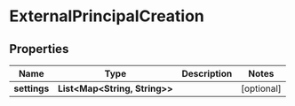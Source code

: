 

# ExternalPrincipalCreation


## Properties

| Name | Type | Description | Notes |
|------------ | ------------- | ------------- | -------------|
|**settings** | **List&lt;Map&lt;String, String&gt;&gt;** |  |  [optional] |



